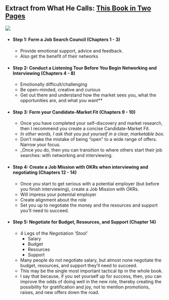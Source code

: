 
##  Extract from What He Calls:  [This Book in Two Pages](https://read.amazon.com/?asin=B0B75PK2XJ&ref_=kwl_kr_iv_rec_1)


**![](https://lh7-us.googleusercontent.com/XnO_akDB4TzYQCYQEQ8443fcUmqIfDslHmD8GLreIqCmVhEfCR--GBD_Ax19Cm2JOJtUPYsCvFXzRrbIx49TzC9v4g9W50wbvYQ6D5VXtxhZ5b5YAyniW40gE-R0qX2yBKG_IVT6TNGeZDjdhgxhopY)**



* #### Step 1: Form a Job Search Council (Chapters 1 - 3)
    * Provide emotional support, advice and feedback.
    * Also get the benefit of their networks 

* #### Step 2: Conduct a Listening Tour **Before** You Begin Networking and Interviewing (Chapters 4 - 8)
    * Emotionally difficult/challenging
    * Be open-minded, creative and curious
    * Get out there and understand how the market sees you, what the opportunities are, and what you want** 

* #### Step 3: Form your Candidate-Market Fit (Chapters 9 - 10)
    * Once you have completed your self-discovery and market research, then I recommend you create a concise Candidate-Market Fit.
    * _In other words, I ask that you put yourself in a clear, marketable box._
    * Don’t make the mistake of being “open” to a wide range of offers. Narrow your focus. 
    * _Once you do, then you can transition to where others start their job searches: with networking and interviewing.

* #### Step 4: Create a Job Mission with OKRs when interviewing and negotiating (Chapters 12 - 14)
    * Once you start to get serious with a potential employer (but before you finish interviewing), create a Job Mission with OKRs. 
    * Will impress your potential employer
    * Create alignment about the role
    * Set you up to negotiate the money and the resources and support you’ll need to succeed.

* #### Step 5: Negotiate for Budget, Resources, and Support (Chapter 14)
    * 4 Legs of the Negotiation ‘Stool’
        * Salary
        * Budget
        * Resources
        * Support
    * Many people do not negotiate salary, but almost none negotiate the budget, resources, and support they’ll need to succeed.
    * This may be the single most important tactical tip in the whole book. 
    * I say that because, if you set yourself up for success, then, you can improve the odds of doing well in the new role, thereby creating the possibility for gratification and joy, not to mention promotions, raises, and new offers down the road.

